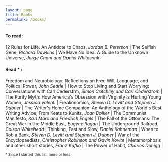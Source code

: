 ```yaml
---
layout: page
title: Books
permalink: /books/
---
```


#### To read: 
12 Rules for Life. An Antidote to Chaos, _Jordan B. Peterson_ | The Selfish
Gene, _Richard Dawkins_ | We Have No Idea: A Guide to the Unknown Universe,
_Jorge Cham and Daniel Whitesonk_ 

#### Read * : 
Freedom and Neurobiology: Reflections on Free Will, Language, and Political Power, _John Searle_ |
How to Stop Living and Start Worrying: Conversations with Carl Cederstrm,
_Simon Critchley and Carl Cederstrom_ | The Purity Myth: How America's
Obsession with Virginity Is Hurting Young Women, _Jessica Valenti_
| Freakonomics, _Steven D. Levitt and Stephen J. Dubner_ | The Writer's Home
Companion: An Anthology of the World's Best Writing Advice, From Keats to
Kunitz, _Joan Bolker_ | The Communist Manifesto, _Karl Marx and Friedrich
Engels_ | The Fall of the Ottomans: The Great War in the Middle East, _Eugene
Rogan_ | The Underground Railroad, _Colson Whitehead_ | Thinking, Fast and
Slow, _Daniel Kahneman_ | When to Rob a Bank, _Steven D. Levitt and Stephen J.
Dubner_ | War of the Encyclopaedists, _Christopher Robinson and Gavin Kovite_
| Metamorphosis and other short stories, _Franz Kafka_ | The Power of Habit,
_Charles Duhigg_ |
 
<sub> * Since I started this list, more or less </sub> 
